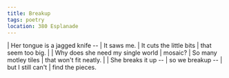 ```yaml
---
title: Breakup
tags: poetry
location: 380 Esplanade
---
```


| Her tongue is a jagged knife --
| It saws me.
| It cuts the little bits
| that seem too big.
|
| Why does she need my single world
|   mosaic?
| So many motley tiles
| that won't fit neatly.
|
| She breaks it up --
| so we breakup --
| but I still can't
| find the pieces.
